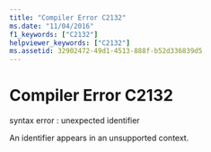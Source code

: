 ```yaml
---
title: "Compiler Error C2132"
ms.date: "11/04/2016"
f1_keywords: ["C2132"]
helpviewer_keywords: ["C2132"]
ms.assetid: 32902472-49d1-4513-888f-b52d336839d5
---
```

# Compiler Error C2132

syntax error : unexpected identifier

An identifier appears in an unsupported context.
